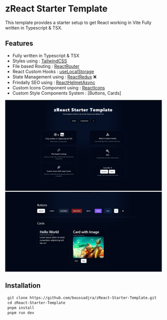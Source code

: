 # zReact Starter Template

This template provides a starter setup to get React working in Vite Fully written in Typescript & TSX.

## Features

- Fully written in Typescript & TSX
- Styles using : [TailwindCSS](https://tailwindcss.com/docs/font-size)
- File based Routing : [ReactRouter](https://reactrouter.com/en/main)
- React Custom Hooks : [useLocalStorage](https://reactrouter.com/en/main)
- State Management using : [ReactRedux](https://react-redux.js.org/) ❌
- Frindally SEO using : [ReactHelmetAsync](https://www.npmjs.com/package/react-helmet-async)
- Custom Icons Component using : [ReactIcons](https://react-icons.github.io/react-icons)
- Custom Style Components System : [Buttons, Cards]

![Features](public/Features.PNG)
![Components](public/Components.PNG)

## Installation

     git clone https://github.com/boussadjra/zReact-Starter-Template.git
     cd zReact-Starter-Template
     pnpm install
     pnpm run dev
